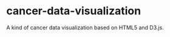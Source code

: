 cancer-data-visualization
=========================

A kind of cancer data visualization based on HTML5 and D3.js.
